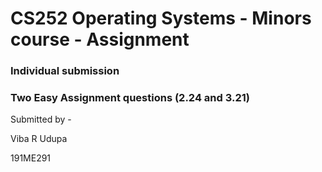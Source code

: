# CS252 Operating Systems - Minors course - Assignment


### Individual submission
### Two Easy Assignment questions (2.24 and 3.21)

Submitted by - 

Viba R Udupa

191ME291



